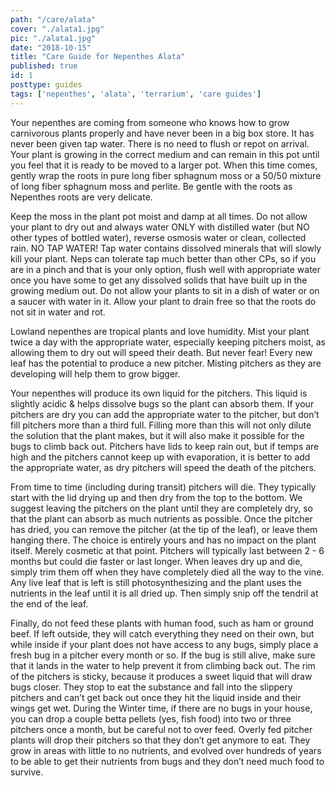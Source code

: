 ```yaml
---
path: "/care/alata"
cover: "./alata1.jpg"
pic: "./alata1.jpg"
date: "2018-10-15"
title: "Care Guide for Nepenthes Alata"
published: true
id: 1
posttype: guides
tags: ['nepenthes', 'alata', 'terrarium', 'care guides']
---
```


Your nepenthes are coming from someone who knows how to grow carnivorous plants properly and have never been in a big box store. It has never been given tap water. There is no need to flush or repot on arrival. Your plant is growing in the correct medium and can remain in this pot until you feel that it is ready to be moved to a larger pot. When this time comes, gently wrap the roots in pure long fiber sphagnum moss or a 50/50 mixture of long fiber sphagnum moss and perlite. Be gentle with the roots as Nepenthes roots are very delicate. 

Keep the moss in the plant pot moist and damp at all times. Do not allow your plant to dry out and always water ONLY with distilled water (but NO other types of bottled water), reverse osmosis water or clean, collected rain. NO TAP WATER! Tap water contains dissolved minerals that will slowly kill your plant. Neps can tolerate tap much better than other CPs, so if you are in a pinch and that is your only option, flush well with appropriate water once you have some to get any dissolved solids that have built up in the growing medium out. Do not allow your plants to sit in a dish of water or on a saucer with water in it. Allow your plant to drain free so that the roots do not sit in water and rot. 

Lowland nepenthes are tropical plants and love humidity. Mist your plant twice a day with the appropriate water, especially keeping pitchers moist, as allowing them to dry out will speed their death. But never fear! Every new leaf has the potential to produce a new pitcher. Misting pitchers as they are developing will help them to grow bigger. 

Your nepenthes will produce its own liquid for the pitchers. This liquid is slightly acidic & helps dissolve bugs so the plant can absorb them. If your pitchers are dry you can add the appropriate water to the pitcher, but don’t fill pitchers more than a third full. Filling more than this will not only dilute the solution that the plant makes, but it will also make it possible for the bugs to climb back out. Pitchers have lids to keep rain out, but if temps are high and the pitchers cannot keep up with evaporation, it is better to add the appropriate water, as dry pitchers will speed the death of the pitchers. 

From time to time (including during transit) pitchers will die. They typically start with the lid drying up and then dry from the top to the bottom. We suggest leaving the pitchers on the plant until they are completely dry, so that the plant can absorb as much nutrients as possible. Once the pitcher has dried, you can remove the pitcher (at the tip of the leaf), or leave them hanging there. The choice is entirely yours and has no impact on the plant itself. Merely cosmetic at that point. Pitchers will typically last between 2 - 6 months but could die faster or last longer. When leaves dry up and die, simply trim them off when they have completely died all the way to the vine. Any live leaf that is left is still photosynthesizing and the plant uses the nutrients in the leaf until it is all dried up. Then simply snip off the tendril at the end of the leaf. 

Finally, do not feed these plants with human food, such as ham or ground beef. If left outside, they will catch everything they need on their own, but while inside if your plant does not have access to any bugs, simply place a fresh bug in a pitcher every month or so. If the bug is still alive, make sure that it lands in the water to help prevent it from climbing back out. The rim of the pitchers is sticky, because it produces a sweet liquid that will draw bugs closer. They stop to eat the substance and fall into the slippery pitchers and can’t get back out once they hit the liquid inside and their wings get wet. During the Winter time, if there are no bugs in your house, you can drop a couple betta pellets (yes, fish food) into two or three pitchers once a month, but be careful not to over feed. Overly fed pitcher plants will drop their pitchers so that they don’t get anymore to eat. They grow in areas with little to no nutrients, and evolved over hundreds of years to be able to get their nutrients from bugs and they don’t need much food to survive. 
